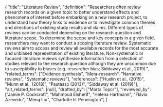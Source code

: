 {
    "title": "Literature Review",
    "definition": "Researchers often review research records on a given topic to better understand effects and phenomena of interest before embarking on a new research project, to understand how theory links to evidence or to investigate common themes and directions of existing study results and claims. Different types of reviews can be conducted depending on the research question and literature scope. To determine the scope and key concepts in a given field, researchers may want to conduct a scoping literature review. Systematic reviews aim to access and review all available records for the most accurate and unbiased representation of existing literature. Non-systematic or focused literature reviews synthesise information from a selection of studies relevant to the research question although they are uncommon due to susceptibility to biases (e.g. researcher bias; Siddaway et al., 2019).",
    "related_terms": ["Evidence synthesis", "Meta-research", "Narrative reviews", "Systematic reviews"],
    "references": ["Huelin et al., (2015)", "Munn et al., (2018)", "Pautasso (2013)", "Siddaway et al. (2019)"],
    "alt_related_terms": [null],
    "drafted_by": ["Marta Topor"],
    "reviewed_by": ["Jamie P. Cockcroft", "Mahmoud Elsherif", "Helena Hartmann", "Flávio Azevedo", "Meng Liu", "Charlotte R. Pennington"]
  }
